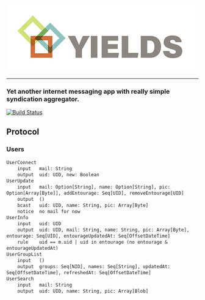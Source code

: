 ![](./yields.jpg)

- - -

### Yet another internet messaging app with really simple syndication aggregator.

[![Build Status](https://jenkins.epfl.ch/buildStatus/icon?job=2015-team-rocket)](https://jenkins.epfl.ch/job/2015-team-rocket/)

## Protocol

### Users

```
UserConnect
	input 	mail: String
	output	uid: UID, new: Boolean
UserUpdate
	input 	mail: Option[String], name: Option[String], pic: Option[Array[Byte]], addEntourage: Seq[UID], removeEntourage[UID]
	output	()
	bcast	uid: UID, name: String, pic: Array[Byte]
	notice	no mail for now
UserInfo
	input	uid: UID
	output	uid: UID, mail: String, name: String, pic: Array[Byte], entourage: Seq[UID], entourageUpdatedAt: Seq[OffsetDateTime]
	rule	uid == m.uid | uid in entourage (no entourage & entourageUpdatedAt)
UserGroupList
	input	()
	output	groups: Seq[NID], names: Seq[String], updatedAt: Seq[OffsetDateTime], refreshedAt: Seq[OffsetDateTime]
UserSearch
	input	mail: String
	output	uid: UID, name: String, pic: Array[Blob]
```

